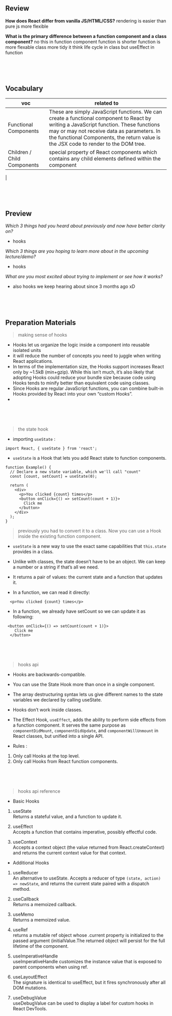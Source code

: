 ## Review

**How does React differ from vanilla JS/HTML/CSS?**
rendering is easier than pure js
more flexible

**What is the primary difference between a function component and a class component?**
no this in function component 
function is shorter
function is more flexable
class more tidy it think 
life cycle in class but useEffect in function


&nbsp;

&nbsp;

## Vocabulary

| voc | related to |
| --- | ---------- |
| Functional Components   |  These are simply JavaScript functions. We can create a functional component to React by writing a JavaScript function. These functions may or may not receive data as parameters. In the functional Components, the return value is the JSX code to render to the DOM tree.          |
| Children / Child Components  |  special property of React components which contains any child elements defined within the component          |
| 



&nbsp;

&nbsp;

## Preview

_Which 3 things had you heard about previously and now have better clarity on?_

- hooks

_Which 3 things are you hoping to learn more about in the upcoming lecture/demo?_

- hooks

_What are you most excited about trying to implement or see how it works?_

- also hooks we keep hearing about since 3 months ago xD

&nbsp;

&nbsp;

## Preparation Materials

> making sense of hooks

- Hooks let us organize the logic inside a component into reusable isolated units   
- it will reduce the number of concepts you need to juggle when writing React applications.    
- In terms of the implementation size, the Hooks support increases React only by ~1.5kB (min+gzip). While this isn’t much, it’s also likely that adopting Hooks could reduce your bundle size because code using Hooks tends to minify better than equivalent code using classes.    
- Since Hooks are regular JavaScript functions, you can combine built-in Hooks provided by React into your own “custom Hooks”.    
- 

&nbsp;

&nbsp;

> the state hook

- importing `useState` :
```
import React, { useState } from 'react';
```

- `useState` is a Hook that lets you add React state to function components.
```
function Example() {
  // Declare a new state variable, which we'll call "count"
  const [count, setCount] = useState(0);

  return (
    <div>
      <p>You clicked {count} times</p>
      <button onClick={() => setCount(count + 1)}>
        Click me
      </button>
    </div>
  );
}
```
>  previously you had to convert it to a class. Now you can use a Hook inside the existing function component. 

- `useState` is a new way to use the exact same capabilities that `this.state` provides in a class.   

- Unlike with classes, the state doesn’t have to be an object. We can keep a number or a string if that’s all we need.   
- It returns a pair of values: the current state and a function that updates it.    
- In a function, we can read it directly:
```
  <p>You clicked {count} times</p>
```
- In a function, we already have setCount so we can update it as following:
```
 <button onClick={() => setCount(count + 1)}>
    Click me
  </button>
```





&nbsp;

&nbsp;

> hooks api
- Hooks are backwards-compatible.  

- You can use the State Hook more than once in a single component.   

- The array destructuring syntax lets us give different names to the state variables we declared by calling useState.    

-  Hooks don’t work inside classes.    

- The Effect Hook, `useEffect`, adds the ability to perform side effects from a function component. It serves the same purpose as `componentDidMount`, `componentDidUpdate`, and `componentWillUnmount` in React classes, but unified into a single API.   


- Rules :

1. Only call Hooks at the top level.  
2. Only call Hooks from React function components.   


&nbsp;

&nbsp;

> hooks api reference

* Basic Hooks

1. useState   
Returns a stateful value, and a function to update it.


2. useEffect   
Accepts a function that contains imperative, possibly effectful code.



3. useContext   
Accepts a context object (the value returned from React.createContext) and returns the current context value for that context.   


* Additional Hooks

1. useReducer   
An alternative to useState. Accepts a reducer of type `(state, action) => newState`, and returns the current state paired with a dispatch method.   

2. useCallback   
Returns a memoized callback.


3. useMemo   
Returns a memoized value.


4. useRef   
returns a mutable ref object whose .current property is initialized to the passed argument (initialValue.The returned object will persist for the full lifetime of the component.   

5. useImperativeHandle   
useImperativeHandle customizes the instance value that is exposed to parent components when using ref.    

6. useLayoutEffect   
The signature is identical to useEffect, but it fires synchronously after all DOM mutations.    

7. useDebugValue   
useDebugValue can be used to display a label for custom hooks in React DevTools.



